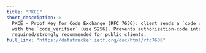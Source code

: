 ```yaml
---
title: "PKCE"
short_description: >
  PKCE - Proof Key for Code Exchange (RFC 7636): client sends a `code_challenge` and later proves possession
  with the `code_verifier` (use S256). Prevents authorization-code interception;
  required/strongly recommended for public clients.
full_link: "https://datatracker.ietf.org/doc/html/rfc7636"
---
```

